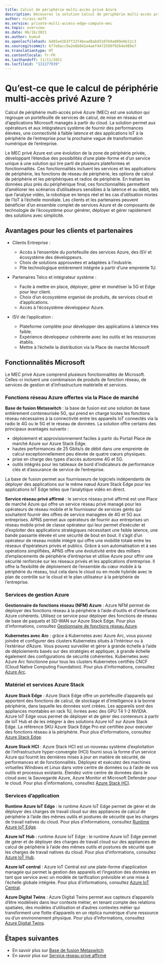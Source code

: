 ```yaml
---
title: Calcul de périphérie multi-accès privé Azure
description: Découvrez la solution Calcul de périphérie multi-accès privé Azure (MEC) qui regroupe un portefeuille de services de calcul, de mise en réseau et d’applications Microsoft managés à partir du cloud.
author: niravi-msft
ms.service: private-multi-access-edge-compute-mec
ms.topic: overview
ms.date: 06/16/2021
ms.author: kumud
ms.openlocfilehash: 6d85a42b3ff23f4bead8abd3187b9a899ebb12c3
ms.sourcegitcommit: 677e8acc9a2e8b842e4aef4472599f9264e989e7
ms.translationtype: HT
ms.contentlocale: fr-FR
ms.lasthandoff: 11/11/2021
ms.locfileid: "132277939"
---
```

# <a name="what-is-azure-private-multi-access-edge-compute"></a>Qu’est-ce que le calcul de périphérie multi-accès privé Azure ?

Calcul de périphérie multi-accès privé Azure (MEC) est une solution qui regroupe un portefeuille de services de calcul, de mise en réseau et d’applications Microsoft managés à partir du cloud. La solution permet aux opérateurs et aux intégrateurs système de fournir des performances élevées, une connectivité à faible latence et des applications IoT à la périphérie de l’entreprise pour la prochaine vague de transformation numérique de l’entreprise. 

Le MEC privé Azure est une évolution de la zone de périphérie privée, développant l’étendue des possibilités d’une plate-forme et d’un service unique à une solution qui tire parti de plusieurs plateformes et fonctionnalités. Ces fonctionnalités incluent les services et les applications de périphérie, les fonctions de réseau de périphérie, les options de calcul de périphérie et les périphériques et radios de périphérie. En traitant les données plus près du périphérique final, ces fonctionnalités permettent d’améliorer les scénarios d’utilisateurs sensibles à la latence et au débit, tels que l’analyse vidéo, la robotique en temps réel et les cas d’utilisation mixtes de l’IoT à l’échelle mondiale. Les clients et les partenaires peuvent bénéficier d’un ensemble complet de services Azure et de composants de technologie de l’écosystème pour générer, déployer et gérer rapidement des solutions avec simplicité. 

## <a name="benefits-to-customers-and-partners"></a>Avantages pour les clients et partenaires
- Clients Entreprise :
    - Accès à l’ensemble du portefeuille des services Azure, des ISV et écosystème des développeurs.
    - Choix de solutions approuvées et adaptées à l’industrie.
    - Pile technologique entièrement intégrée à partir d’une empreinte 1U.

- Partenaires Telco et intégrateur système :
    - Facile à mettre en place, déployer, gérer et monétiser la 5G et Edge pour leur client.
    - Choix d’un écosystème organisé de produits, de services cloud et d’applications.
    - Accès à l’écosystème développeur Azure.

- ISV de l’application :
    - Plateforme complète pour développer des applications à latence très faible. 
    - Expérience développeur cohérente avec les outils et les ressources établis.
    - Mettre à l’échelle la distribution via la Place de marché Microsoft

## <a name="microsoft-capabilities"></a>Fonctionnalités Microsoft
Le MEC privé Azure comprend plusieurs fonctionnalités de Microsoft. Celles-ci incluent une combinaison de produits de fonction réseau, de services de gestion et d’infrastructure matérielle et services. 

### <a name="azure-network-functions-offered-via-marketplace"></a>Fonctions réseau Azure offertes via la Place de marché

**Base de fusion Metaswitch** : la base de fusion est une solution de base entièrement conteneurisée 5G, qui prend en charge toutes les fonctions réseau nécessaires à la connectivité entre les appareils IoT connectés via la radio le 4G ou le 5G et le réseau de données. La solution offre certains des principaux avantages suivants :
 - déploiement et approvisionnement faciles à partir du Portail Place de marché Azure sur Azure Stack Edge.
 - hautes performances de 25 Gbits/s de débit dans une empreinte de calcul exceptionnellement peu élevée de quatre cœurs physiques.
 - prise en charge des types d’accès autonome 4G et 5G.
 - outils intégrés pour les tableaux de bord d’indicateurs de performance clés et d’assurance de service de l’entreprise. 
 
La base de fusion permet aux fournisseurs de logiciels indépendants de déployer des applications sur le même nœud Azure Stack Edge pour les applications IoT Edge telles que l’analytique vidéo en direct. 

**Service réseau privé affirmé** : le service réseau privé affirmé est une Place de marché Azure qui offre un service réseau privé managé pour les opérateurs de réseau mobile et le fournisseur de services gérés qui souhaitent fournir des offres de service managées de 4G et 5G aux entreprises. APNS permet aux opérateurs de fournir aux entreprises un réseau mobile privé de classe opérateur qui leur permet d’exécuter et d’exploiter des applications stratégiques nécessitant une faible latence, une bande passante élevée et une sécurité de bout en bout. Il s’agit d’un opérateur de réseau mobile intégré qui offre une mobilité totale entre les réseaux d’opérateurs privés et publics. Grâce à son automatisation et à ses opérations simplifiées, APNS offre une évolutivité entre des milliers d’emplacements de périphérie d’entreprise et utilise Azure pour offrir une sécurité renforcée sur les réseaux privés et les applications d’entreprise. Il offre la flexibilité de déploiement de l’ensemble du cœur mobile à la périphérie du réseau, tout cela dans le cloud ou en mode hybride avec le plan de contrôle sur le cloud et le plan utilisateur à la périphérie de l’entreprise. 

### <a name="azure-management-services"></a>Services de gestion Azure

**Gestionnaire de fonctions réseau (NFM) Azure** : Azure NFM permet de déployer des fonctions réseau à la périphérie à l’aide d’outils et d’interfaces Azure cohérents. Utilisez ce service pour déployer des fonctions de réseau de base de paquets et SD-WAN sur Azure Stack Edge. Pour plus d’informations, consultez [Gestionnaire de fonctions réseau Azure](../network-function-manager/overview.md).

**Kubernetes avec Arc** : grâce à Kubernetes avec Azure Arc, vous pouvez joindre et configurer des clusters Kubernetes situés à l’intérieur ou à l’extérieur d’Azure. Vous pouvez surveiller et gérer à grande échelle à l’aide de déploiements basés sur des stratégies et appliquer, à grande échelle également des configurations de sécurité cohérentes. Kubernetes avec Azure Arc fonctionne pour tous les clusters Kubernetes certifiés CNCF (Cloud Native Computing Foundation). Pour plus d’informations, consultez [Azure Arc](https://azure.microsoft.com/services/azure-arc/).

### <a name="azure-stack-hardware-and-services"></a>Matériel et services Azure Stack
**Azure Stack Edge** : Azure Stack Edge offre un portefeuille d’appareils qui apportent des fonctions de calcul, de stockage et d’intelligence à la bonne périphérie, dans laquelle les données sont créées. Les appareils sont des appliances montables en rack 1U, livrées avec des GPU T4 1-2 NVIDIA. Azure IoT Edge vous permet de déployer et de gérer des conteneurs à partir de IoT Hub et de les intégrer à des solutions Azure IoT sur Azure Stack Edge. La référence SKU Azure Stack Edge Pro est certifiée pour exécuter des fonctions réseau à la périphérie. Pour plus d’informations, consultez [Azure Stack Edge](https://azure.microsoft.com/products/azure-stack/edge/).

**Azure Stack HCI** : Azure Stack HCI est un nouveau système d’exploitation de l’infrastructure hyper-convergée (HCI) fourni sous la forme d’un service Azure qui fournit les dernières mises à jour en matière de sécurité, de performances et de fonctionnalités. Déployez et exécutez des machines virtuelles Windows et Linux dans votre centre de données ou à l’aide de vos outils et processus existants. Étendez votre centre de données dans le cloud avec la Sauvegarde Azure, Azure Monitor et Microsoft Defender pour le cloud. Pour plus d’informations, consultez [Azure Stack HCI](https://azure.microsoft.com/products/azure-stack/hci/).

### <a name="application-services"></a>Services d’application

**Runtime Azure IoT Edge** : le runtime Azure IoT Edge permet de gérer et de déployer des charges de travail cloud sur des appliances de calcul de périphérie à l’aide des mêmes outils et postures de sécurité que les charges de travail natives du cloud. Pour plus d’informations, consultez [Runtime Azure IoT Edge](/windows/ai/windows-ml-container/iot-edge-runtime).

**Azure IoT Hub** : runtime Azure IoT Edge : le runtime Azure IoT Edge permet de gérer et de déployer des charges de travail cloud sur des appliances de calcul de périphérie à l’aide des mêmes outils et postures de sécurité que les charges de travail natives du cloud. Pour plus d’informations, consultez [Azure IoT Hub](https://azure.microsoft.com/services/iot-hub/).

**Azure IoT central** : Azure IoT Central est une plate-forme d’application managée qui permet la gestion des appareils et l’ingestion des données en tant que service avec un modèle de tarification prévisible et une mise à l’échelle globale intégrée. Pour plus d’informations, consultez [Azure IoT Central](https://azure.microsoft.com/services/iot-central/).

**Azure Digital Twins** : Azure Digital Twins permet aux capteurs d’appareils d’être modélisés dans leur contexte métier, en tenant compte des relations spatiales, des modèles d’utilisation et d’autres contextes métier qui transforment une flotte d’appareils en un réplica numérique d’une ressource ou d’un environnement physique. Pour plus d’informations, consultez [Azure Digital Twins](https://azure.microsoft.com/services/digital-twins/).

## <a name="next-steps"></a>Étapes suivantes
- En savoir plus sur [Base de fusion Metaswitch](metaswitch-fusion-core-overview.md)
- En savoir plus sur [Service réseau privé affirmé](affirmed-private-network-service-overview.md)
